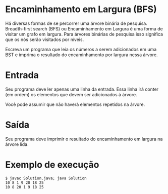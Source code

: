 # Encaminhamento em Largura (BFS)

Há diversas formas de se percorrer uma árvore binária de pesquisa. Breadth-first search (BFS) ou Encaminhamento em Largura é uma forma de visitar um grafo em largura. Para árvores binárias de pesquisa isso significa que os nós serão visitados por níveis.

Escreva um programa que leia os números a serem adicionados em uma BST e imprima o resultado do encaminhamento por largura nessa árvore.

# Entrada

Seu programa deve ler apenas uma linha da entrada. Essa linha irá conter (em ordem) os elementos que devem ser adicionados à árvore.

Você pode assumir que não haverá elementos repetidos na árvore.

# Saída

Seu programa deve imprimir o resultado do encaminhamento em largura na árvore lida.

# Exemplo de execução

    $ javac Solution.java; java Solution
    10 8 1 9 20 18 25
    10 8 20 1 9 18 25

